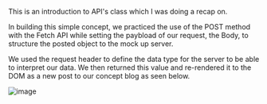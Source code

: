This is an introduction to API's class which I was doing a recap on. 

In building this simple concept, we practiced the use of the POST method with the Fetch API while setting the paybload of our request, the Body, to structure the posted object to the mock up server.

We used the request header to define the data type for the server to be able to interpret our data. We then returned this value and re-rendered it to the DOM as a new post to our concept blog as seen below.

![image](https://github.com/user-attachments/assets/f7a331a0-a360-4a2e-911f-59b67f0f03b4)
